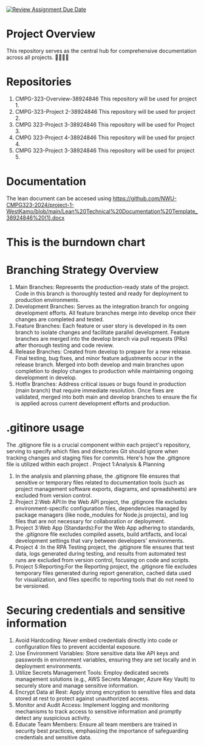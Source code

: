 [![Review Assignment Due Date](https://classroom.github.com/assets/deadline-readme-button-22041afd0340ce965d47ae6ef1cefeee28c7c493a6346c4f15d667ab976d596c.svg)](https://classroom.github.com/a/h7CYPb85)
# Project Overview
This repository serves as the central hub for comprehensive documentation across all projects.
🚴‍♀️🚴‍♂️
# Repositories
1. CMPG-323-Overview-38924846  This repository will be used for project 1.
2. CMPG-323-Project 2-38924846 This repository will be used for project 2.
3. CMPG 323-Project 3-38924846 This repository will be used for Project 3.
4. CMPG 323-Project 4-38924846 This repository will be used for project 4.
5. CMPG 323-Project 3-38924846 This repository will be used for project 5.

# Documentation
The lean document can be accesed using https://github.com/NWU-CMPG323-2024/project-1-WestKamo/blob/main/Lean%20Technical%20Documentation%20Template_38924846%20(1).docx 

# This is the burndown chart

# Branching Strategy Overview
1.	Main Branches:
Represents the production-ready state of the project. Code in this branch is thoroughly tested and ready for deployment to production environments.
2.	Development Branches:
Serves as the integration branch for ongoing development efforts. All feature branches merge into develop once their changes are completed and tested.
3.	Feature Branches:
Each feature or user story is developed in its own branch to isolate changes and facilitate parallel development.
Feature branches are merged into the develop branch via pull requests (PRs) after thorough testing and code review.
4.	Release Branches:
Created from develop to prepare for a new release. Final testing, bug fixes, and minor feature adjustments occur in the release branch.
Merged into both develop and main branches upon completion to deploy changes to production while maintaining ongoing development in develop.
5.	Hotfix Branches:
Address critical issues or bugs found in production (main branch) that require immediate resolution.
 Once fixes are validated, merged into both main and develop branches to ensure the fix is applied across current development efforts and production.

# .gitinore usage
The .gitignore file is a crucial component within each project's repository, serving to specify which files and directories Git should ignore when tracking changes and staging files for commits. Here's how the .gitignore file is utilized within each project .
Project 1:Analysis & Planning
1. In the analysis and planning phase, the .gitignore file ensures that sensitive or temporary files related to documentation tools (such as project management software exports, diagrams, and spreadsheets) are excluded from version control.
2. Project 2:Web API:In the Web API project, the .gitignore file excludes environment-specific configuration files, dependencies managed by package managers (like node_modules for Node.js projects), and log files that are not necessary for collaboration or deployment.
3. Project 3:Web App (Standards):For the Web App adhering to standards, the .gitignore file excludes compiled assets, build artifacts, and local development settings that vary between developers' environments.
4. Project 4 :In the RPA Testing project, the .gitignore file ensures that test data, logs generated during testing, and results from automated test runs are excluded from version control, focusing on code and scripts.
5. Project 5:Reporting:For the Reporting project, the .gitignore file excludes temporary files generated during report generation, cached data used for visualization, and files specific to reporting tools that do not need to be versioned.

# Securing credentials and sensitive information
1.  Avoid Hardcoding: Never embed credentials directly into code or configuration files to prevent accidental exposure.
2. Use Environment Variables: Store sensitive data like API keys and passwords in environment variables, ensuring they are set locally and in deployment environments.
3. Utilize Secrets Management Tools: Employ dedicated secrets management solutions (e.g., AWS Secrets Manager, Azure Key Vault) to securely store and manage sensitive information.
4. Encrypt Data at Rest: Apply strong encryption to sensitive files and data stored at rest to protect against unauthorized access.
5.  Monitor and Audit Access: Implement logging and monitoring mechanisms to track access to sensitive information and promptly detect any suspicious activity.
6.  Educate Team Members: Ensure all team members are trained in security best practices, emphasizing the importance of safeguarding credentials and sensitive data.
